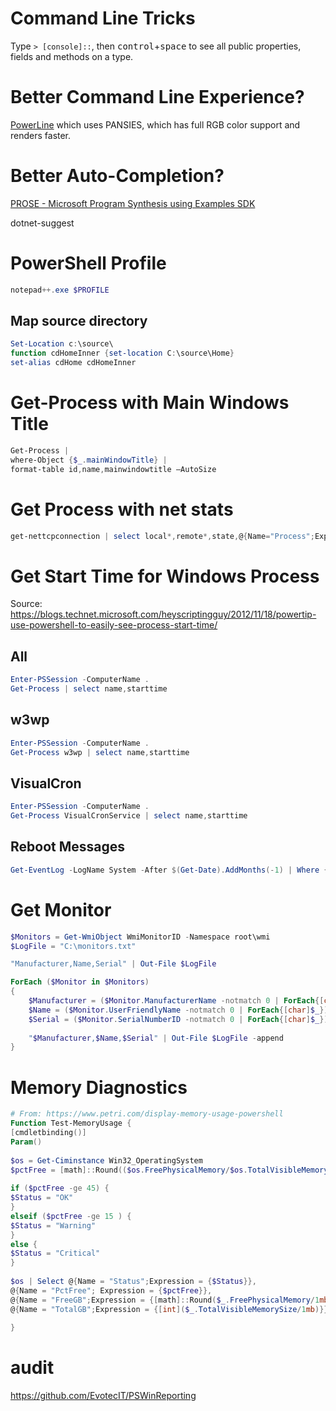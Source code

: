 # Command Line Tricks

Type `> [console]::`, then <kbd>control</kbd>+<kbd>space</kbd> to see all public properties, fields and methods on a type.

# Better Command Line Experience?

[PowerLine](https://github.com/Jaykul/PowerLine)
which uses PANSIES, which has full RGB color support and renders faster.

# Better Auto-Completion?

[PROSE - Microsoft Program Synthesis using Examples SDK](https://microsoft.github.io/prose/)

dotnet-suggest

# PowerShell Profile
```powershell
notepad++.exe $PROFILE
```
## Map source directory
```powershell
Set-Location c:\source\
function cdHomeInner {set-location C:\source\Home}
set-alias cdHome cdHomeInner
```

# Get-Process with Main Windows Title 

```powershell
Get-Process | 
where-Object {$_.mainWindowTitle} | 
format-table id,name,mainwindowtitle –AutoSize
```

# Get Process with net stats
```powershell
get-nettcpconnection | select local*,remote*,state,@{Name="Process";Expression={(Get-Process -Id $_.OwningProcess).ProcessName}}
```

# Get Start Time for Windows Process
Source: https://blogs.technet.microsoft.com/heyscriptingguy/2012/11/18/powertip-use-powershell-to-easily-see-process-start-time/
## All
```powershell
Enter-PSSession -ComputerName .
Get-Process | select name,starttime
```
## w3wp
```powershell
Enter-PSSession -ComputerName .
Get-Process w3wp | select name,starttime
```
## VisualCron
```powershell
Enter-PSSession -ComputerName .
Get-Process VisualCronService | select name,starttime
```

## Reboot Messages
```powershell
Get-EventLog -LogName System -After $(Get-Date).AddMonths(-1) | Where { 6009,6005,6006 -contains $_.EventID}
```

# Get Monitor
```powershell
$Monitors = Get-WmiObject WmiMonitorID -Namespace root\wmi
$LogFile = "C:\monitors.txt"

"Manufacturer,Name,Serial" | Out-File $LogFile

ForEach ($Monitor in $Monitors)
{
	$Manufacturer = ($Monitor.ManufacturerName -notmatch 0 | ForEach{[char]$_}) -join ""
	$Name = ($Monitor.UserFriendlyName -notmatch 0 | ForEach{[char]$_}) -join ""
	$Serial = ($Monitor.SerialNumberID -notmatch 0 | ForEach{[char]$_}) -join ""
	
	"$Manufacturer,$Name,$Serial" | Out-File $LogFile -append
}
```

# Memory Diagnostics
```powershell
# From: https://www.petri.com/display-memory-usage-powershell
Function Test-MemoryUsage {
[cmdletbinding()]
Param()
 
$os = Get-Ciminstance Win32_OperatingSystem
$pctFree = [math]::Round(($os.FreePhysicalMemory/$os.TotalVisibleMemorySize)*100,2)
 
if ($pctFree -ge 45) {
$Status = "OK"
}
elseif ($pctFree -ge 15 ) {
$Status = "Warning"
}
else {
$Status = "Critical"
}
 
$os | Select @{Name = "Status";Expression = {$Status}},
@{Name = "PctFree"; Expression = {$pctFree}},
@{Name = "FreeGB";Expression = {[math]::Round($_.FreePhysicalMemory/1mb,2)}},
@{Name = "TotalGB";Expression = {[int]($_.TotalVisibleMemorySize/1mb)}}
 
}
```

# audit

https://github.com/EvotecIT/PSWinReporting
